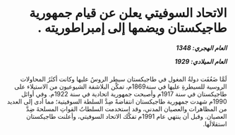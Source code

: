 <h1 dir="rtl">الاتحاد السوفيتي يعلن عن قيام جمهورية طاجيكستان ويضمها إلى إمبراطوريته  .</h1>

<h5 dir="rtl">العام الهجري:  1348

العام الميلادي: 1929

</h5>

<p dir="rtl">لَمَّا ضَعُفَت دولةُ المغول في طاجيكستان سيطر الروسُ عليها وكانت أكثَرُ المحاولات الروسية للسيطرةِ عليها في سنة1869م، تمكَّن البلاشفة الشيوعيون من الاستيلاء على طاجيكستان في سنة 1917م وأصبحت جمهورية اتحادية في سنة 1922م. وفي أوائل 1990م شهدت جمهورية طاجيكستان انتفاضةً ضِدَّ السلطة السوفيتية؛ مما أدى إلى العديد من المظاهرات والعصيان المدني، وقد استخدمت السلطاتُ القواتِ المسلحةَ ضِدَّ العصيان. وقبل أن ينتهي عام 1991م تفكَّك الاتحاد السوفيتي، وأعلنت طاجيكستان استقلالَها.</p></br>
